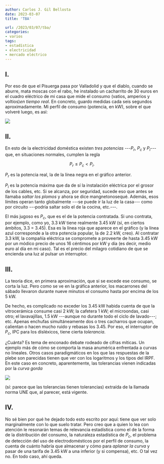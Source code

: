 ```yaml
---
author: Carlos J. Gil Bellosta
date: 2023-03-07
title: 'TBA'

url: /2023/03/07/tba/
categories:
- varios
tags:
- estadística
- electricidad
- mercado eléctrico
---
```


## I.

Por eso de que el Pisuerga pasa por Valladolid y que el diablo, cuando se aburre, mata moscas con el rabo, he instalado un cacharrito de 30 euros en el cuadro eléctrico de mi casa que mide el consumo (vatios, amperios y voltios)_en tiempo real_. En concreto, guardo medidas cada seis segundos aproximadamente. Mi perfil de consumo (potencia, en kW), sobre el que volveré luego, es así:

![](/wp-uploads/2023/consumo_electricidad.png#center)

## II.

En esto de la electricidad doméstica existen _tres potencias_ ---$P_r$, $P_c$ y $P_i$--- que, en situaciones normales, cumplen la regla

$$P_r \le P_c < P_i.$$

$P_r$ es la potencia real, la de la línea negra en el gráfico anterior.

$P_i$ es la potencia máxima que da de sí la instalación eléctrica por el grosor de los cables, etc. Si se alcanza, por seguridad, sucede eso que antes se llamaba _saltar los plomos_ y ahora se dice mangnetonosequé. Además, esos límites operan tanto globalmente ---se puede ir la luz de la casa--- como por circuito ---podría saltar solo el de la cocina, etc.---.

El más jugoso es $P_c$, que es el de la potencia contratada. Si uno contrata, por ejemplo, como yo, 3.3 kW tiene realmente 3.45 kW (sí, en ciertos ámbitos, 3.3 = 3.45). Esa es la línea roja que aparece en el gráfico (y la línea azul corresponde a la otra potencia popular, la de 2.2 kW, creo). Al contratar 3.3 kW, la compañía eléctrica se compromete a proveerte de hasta 3.45 kW por un módico precio de unos 16 céntimos por kW y día (es decir, medio euro al día en mi caso). Tal es el precio del milagro cotidiano de que se encienda una luz al pulsar un interruptor.

## III.

La teoría dice, en primera aproximación, que si se excede ese consumo, se corta la luz. Pero como se ve en la gráfica anterior, los macarrones del sábado llevaron durante nueve minutos el consumo hasta por encima de los 5 kW.

De hecho, es complicado no exceder los 3.45 kW habida cuenta de que la vitrocerámica consume casi 2 kW; la cafetera 1 kW; el microondas, casi otro; el lavavajillas, 1.5 kW ---aunque no durante todo el ciclo de lavado---; etc. Apenas enchufas simultáneamente dos o tres cacharros que ocupan, calientan o hacen mucho ruido y rebasas los 3.45. Por eso, el interruptor de $P_c$, IPC para los disléxicos, tiene cierta _tolerancia_.

¿Cuánta? Es tema de enconado debate rodeado de cifras míticas. Un ejemplo más de cómo se comporta la masa anumérica enfrentada a curvas no lineales. Otros casos paradigmáticos en los que las respuestas de la plebe son parecidas tienen que ver con los logaritmos y los tipos del IRPF. En este caso en concreto, aparentemente, las tolerancias vienen indicadas por la _curva gorda_

![](/wp-uploads/2023/curva-icp.gif#center)

(sí: parece que las tolerancias tienen tolerancias) extraída de la llamada norma UNE que, al parecer, está vigente.

## IV.

No sé bien por qué he dejado todo esto escrito por aquí: tiene que ver solo marginalmente con lo que suelo tratar. Pero creo que a quien lo lea con atención le resonarán temas de relevancia estadística como el de la forma de la distribución del consumo, la naturaleza estadística de $P_c$, el problema de detección del uso de electrodomésticos por el perfil de consumo, la cuenta de cuánto habría que almacenar y cómo para _aplanar la curva_ y pasar de una tarifa de 3.45 kW a una inferior (y si compensa), etc. O tal vez no. En todo caso, ahí queda.